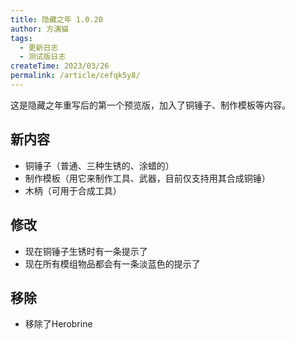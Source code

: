 ```yaml
---
title: 隐藏之年 1.0.20
author: 方漓猫
tags:
  - 更新日志
  - 测试版日志
createTime: 2023/03/26
permalink: /article/cefqk5y8/
---
```

这是隐藏之年重写后的第一个预览版，加入了铜锤子、制作模板等内容。

<!-- more -->

## 新内容
- 铜锤子（普通、三种生锈的、涂蜡的）
- 制作模板（用它来制作工具、武器，目前仅支持用其合成铜锤）
- 木柄（可用于合成工具）

## 修改
- 现在铜锤子生锈时有一条提示了
- 现在所有模组物品都会有一条淡蓝色的提示了

## 移除
- 移除了Herobrine
